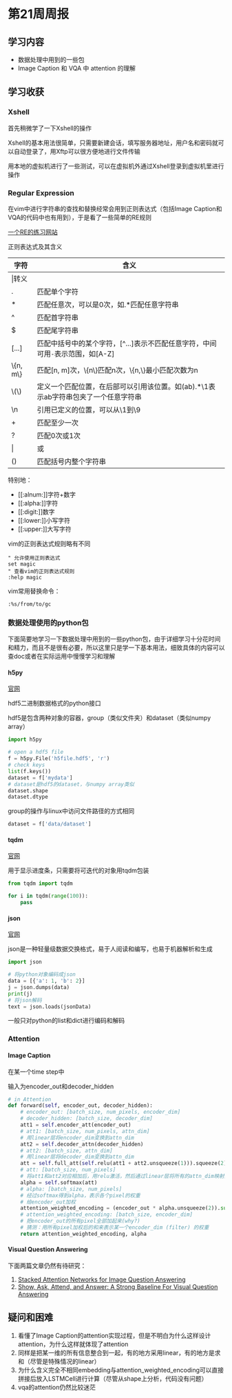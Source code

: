 # 第21周周报

## 学习内容

- 数据处理中用到的一些包
- Image Caption 和 VQA 中 attention 的理解

## 学习收获

### Xshell

首先稍微学了一下Xshell的操作

Xshell的基本用法很简单，只需要新建会话，填写服务器地址，用户名和密码就可以自动登录了，用Xftp可以很方便地进行文件传输

用本地的虚拟机进行了一些测试，可以在虚拟机外通过Xshell登录到虚拟机里进行操作

### Regular Expression

在vim中进行字符串的查找和替换经常会用到正则表达式（包括Image Caption和VQA的代码中也有用到），于是看了一些简单的RE规则

[一个RE的练习网站](https://regexr.com/)

正则表达式及其含义

|字符|含义|
|---|---|
|\\|转义|
|.|匹配单个字符|
|\*|匹配任意次，可以是0次，如.\*匹配任意字符串|
|^|匹配首字符串|
|$|匹配尾字符串|
|[...]|匹配中括号中的某个字符，[^...]表示不匹配任意字符，中间可用`-`表示范围，如[A-Z]|
|\\{n, m\\}|匹配[n, m]次，\\{n\\}匹配n次，\\{n,\\}最小匹配次数为n|
|\\(\\)|定义一个匹配位置，在后部可以引用该位置。如\(ab\).*\1表示ab字符串包夹了一个任意字符串|
|\\n|引用已定义的位置，可以从\\1到\\9|
|+|匹配至少一次|
|?|匹配0次或1次|
|\||或|
|()|匹配括号内整个字符串|

特别地：

- [[:alnum:]]字符+数字
- [[:alpha:]]字符
- [[:digit:]]数字
- [[:lower:]]小写字符
- [[:upper:]]大写字符

vim的正则表达式规则略有不同

```vim
" 允许使用正则表达式
set magic
" 查看vim的正则表达式规则
:help magic
```

vim常用替换命令：

```vim
:%s/from/to/gc
```

### 数据处理使用的python包

下面简要地学习一下数据处理中用到的一些python包，由于详细学习十分花时间和精力，而且不是很有必要，所以这里只是学一下基本用法，细致具体的内容可以查doc或者在实际运用中慢慢学习和理解

#### h5py

[官网](https://www.h5py.org/)

hdf5二进制数据格式的python接口

hdf5是包含两种对象的容器，group（类似文件夹）和dataset（类似numpy array）

```python
import h5py

# open a hdf5 file
f = h5py.File('h5file.hdf5', 'r')
# check keys
list(f.keys())
dataset = f['mydata']
# dataset是hdf5的dataset，与numpy array类似
dataset.shape
dataset.dtype
```

group的操作与linux中访问文件路径的方式相同

```python
dataset = f['data/dataset']
```

#### tqdm

[官网](https://tqdm.github.io/)

用于显示进度条，只需要将可迭代的对象用tqdm包装

```python
from tqdm import tqdm

for i in tqdm(range(100)):
    pass
```

#### json

[官网](https://www.json.org/json-zh.html)

json是一种轻量级数据交换格式，易于人阅读和编写，也易于机器解析和生成

```python
import json

# 将python对象编码成json
data = [{'a': 1, 'b': 2}]
j = json.dumps(data)
print(j)
# 将json解码
text = json.loads(jsonData)
```

一般只对python的list和dict进行编码和解码

### Attention

#### Image Caption

在某一个time step中

输入为encoder_out和decoder_hidden

```python
# in Attention
def forward(self, encoder_out, decoder_hidden):
    # encoder_out: [batch_size, num_pixels, encoder_dim]
    # decoder_hidden: [batch_size, decoder_dim]
    att1 = self.encoder_att(encoder_out)
    # att1: [batch_size, num_pixels, attn_dim]
    # 用linear层将encoder_dim变换到attn_dim
    att2 = self.decoder_attn(decoder_hidden)
    # att2: [batch_size, attn_dim]
    # 用linear层将decoder_dim变换到attn_dim
    att = self.full_att(self.relu(att1 + att2.unsqueeze(1))).squeeze(2)
    # att: [batch_size, num_pixels]
    # 将att1和att2对应相加后，用relu激活，然后通过linear层将所有的attn_dim映射到一维
    alpha = self.softmax(att)
    # alpha: [batch_size, num_pixels]
    # 经过softmax得到alpha，表示各个pixel的权重
    # 给encoder_out加权
    attention_weighted_encoding = (encoder_out * alpha.unsqueeze(2)).sum(dim=1)
    # attention_weighted_encoding: [batch_size, encoder_dim]
    # 把encoder_out的所有pixel全部加起来(why?)
    # 猜测：用所有pixel加权后的和来表示某一个encoder_dim (filter) 的权重
    return attention_weighted_encoding, alpha
```

#### Visual Question Answering

下面两篇文章仍然有待研究：

1. [Stacked Attention Networks for Image Question Answering](https://arxiv.org/pdf/1511.02274.pdf)
2. [Show, Ask, Attend, and Answer: A Strong Baseline For Visual Question Answering](https://arxiv.org/abs/1704.03162)

## 疑问和困难

1. 看懂了Image Caption的attention实现过程，但是不明白为什么这样设计attention，为什么这样就体现了attention
2. 同样是把某一维的所有信息整合到一起，有的地方采用linear，有的地方是求和（尽管是特殊情况的linear）
3. 为什么含义完全不相同embedding与attention_weighted_encoding可以直接拼接后放入LSTMCell进行计算（尽管从shape上分析，代码没有问题）
4. vqa的attention仍然比较迷茫
